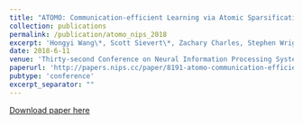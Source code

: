 ```yaml
---
title: "ATOMO: Communication-efficient Learning via Atomic Sparsification"
collection: publications
permalink: /publication/atomo_nips_2018
excerpt: 'Hongyi Wang\*, Scott Sievert\*, Zachary Charles, Stephen Wright, Dimitris Papailiopoulos (Equal Contribution)'
date: 2018-6-11
venue: 'Thirty-second Conference on Neural Information Processing Systems (NIPS 2018)'
paperurl: 'http://papers.nips.cc/paper/8191-atomo-communication-efficient-learning-via-atomic-sparsification'
pubtype: 'conference'
excerpt_separator: ""
---
```


[Download paper here](http://papers.nips.cc/paper/8191-atomo-communication-efficient-learning-via-atomic-sparsification)